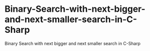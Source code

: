 # Binary-Search-with-next-bigger-and-next-smaller-search-in-C-Sharp
Binary Search with next bigger and next smaller search in C-Sharp
